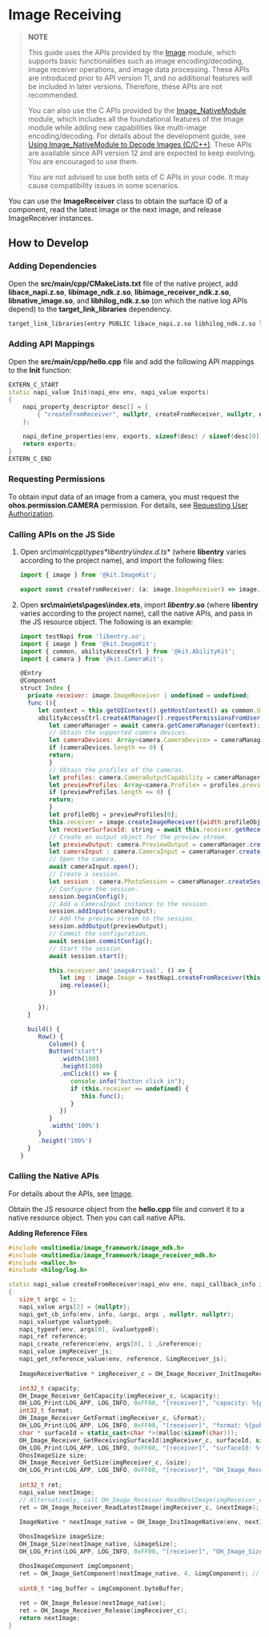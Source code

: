 # Image Receiving
<!--Kit: Image Kit-->
<!--Subsystem: Multimedia-->
<!--Owner: @aulight02-->
<!--Designer: @liyang_bryan-->
<!--Tester: @xchaosioda-->
<!--Adviser: @zengyawen-->

> **NOTE**
>
> This guide uses the APIs provided by the [Image](../../reference/apis-image-kit/capi-image.md) module, which supports basic functionalities such as image encoding/decoding, image receiver operations, and image data processing. These APIs are introduced prior to API version 11, and no additional features will be included in later versions. Therefore, these APIs are not recommended.
>
> You can also use the C APIs provided by the [Image_NativeModule](../../reference/apis-image-kit/capi-image-nativemodule.md) module, which includes all the foundational features of the Image module while adding new capabilities like multi-image encoding/decoding. For details about the development guide, see [Using Image_NativeModule to Decode Images (C/C++)](image-source-c.md). These APIs are available since API version 12 and are expected to keep evolving. You are encouraged to use them.
>
> You are not advised to use both sets of C APIs in your code. It may cause compatibility issues in some scenarios.

You can use the **ImageReceiver** class to obtain the surface ID of a component, read the latest image or the next image, and release ImageReceiver instances.

## How to Develop

### Adding Dependencies

Open the **src/main/cpp/CMakeLists.txt** file of the native project, add **libace_napi.z.so**, **libimage_ndk.z.so**, **libimage_receiver_ndk.z.so**, **libnative_image.so**, and **libhilog_ndk.z.so** (on which the native log APIs depend) to the **target_link_libraries** dependency.

```txt
target_link_libraries(entry PUBLIC libace_napi.z.so libhilog_ndk.z.so libimage_ndk.z.so libimage_receiver_ndk.z.so libnative_image.so)
```

### Adding API Mappings

Open the **src/main/cpp/hello.cpp** file and add the following API mappings to the **Init** function:

```c++
EXTERN_C_START
static napi_value Init(napi_env env, napi_value exports)
{
    napi_property_descriptor desc[] = {
        { "createFromReceiver", nullptr, createFromReceiver, nullptr, nullptr, nullptr, napi_default, nullptr },
    };

    napi_define_properties(env, exports, sizeof(desc) / sizeof(desc[0]), desc);
    return exports;
}
EXTERN_C_END
```

### Requesting Permissions

To obtain input data of an image from a camera, you must request the **ohos.permission.CAMERA** permission. For details, see [Requesting User Authorization](../../security/AccessToken/request-user-authorization.md).

### Calling APIs on the JS Side

1. Open **src\main\cpp\types\*libentry*\index.d.ts** (where **libentry** varies according to the project name), and import the following files:

    ```js
    import { image } from '@kit.ImageKit';

    export const createFromReceiver: (a: image.ImageReceiver) => image.Image;
    ```

2. Open **src\main\ets\pages\index.ets**, import ***libentry*.so** (where **libentry** varies according to the project name), call the native APIs, and pass in the JS resource object. The following is an example:

    ```js
    import testNapi from 'libentry.so';
    import { image } from '@kit.ImageKit';
    import { common, abilityAccessCtrl } from '@kit.AbilityKit';
    import { camera } from '@kit.CameraKit';

    @Entry
    @Component
    struct Index {
      private receiver: image.ImageReceiver | undefined = undefined;
      func (){
         let context = this.getUIContext().getHostContext() as common.UIAbilityContext;
         abilityAccessCtrl.createAtManager().requestPermissionsFromUser(context,['ohos.permission.CAMERA']).then(async () => {
            let cameraManager = await camera.getCameraManager(context);
            // Obtain the supported camera devices.
            let cameraDevices: Array<camera.CameraDevice> = cameraManager.getSupportedCameras();
            if (cameraDevices.length <= 0) {
            return;
            }
            // Obtain the profiles of the cameras.
            let profiles: camera.CameraOutputCapability = cameraManager.getSupportedOutputCapability(cameraDevices[0], camera.SceneMode.NORMAL_PHOTO);
            let previewProfiles: Array<camera.Profile> = profiles.previewProfiles;
            if (previewProfiles.length <= 0) {
            return;
            }
            let profileObj = previewProfiles[0];
            this.receiver = image.createImageReceiver({width:profileObj.size.width, height:profileObj.size.height}, image.ImageFormat.JPEG, 8);
            let receiverSurfaceId: string = await this.receiver.getReceivingSurfaceId();
            // Create an output object for the preview stream.
            let previewOutput: camera.PreviewOutput = cameraManager.createPreviewOutput(profileObj,receiverSurfaceId);
            let cameraInput : camera.CameraInput = cameraManager.createCameraInput(cameraDevices[0]);
            // Open the camera.
            await cameraInput.open();
            // Create a session.
            let session : camera.PhotoSession = cameraManager.createSession(camera.SceneMode.NORMAL_PHOTO) as camera.PhotoSession;
            // Configure the session.
            session.beginConfig();
            // Add a CameraInput instance to the session.
            session.addInput(cameraInput);
            // Add the preview stream to the session.
            session.addOutput(previewOutput);
            // Commit the configuration.
            await session.commitConfig();
            // Start the session.
            await session.start();

            this.receiver.on('imageArrival', () => {
               let img : image.Image = testNapi.createFromReceiver(this.receiver);
               img.release();
            })

         });
      }

      build() {
         Row() {
            Column() {
            Button("start")
               .width(100)
               .height(100)
               .onClick(() => {
                  console.info("button click in");
                  if (this.receiver == undefined) {
                     this.func();
                  }
               })
            }
            .width('100%')
         }
         .height('100%')
      }
    }
    ```

### Calling the Native APIs

For details about the APIs, see [Image](../../reference/apis-image-kit/capi-image.md).

Obtain the JS resource object from the **hello.cpp** file and convert it to a native resource object. Then you can call native APIs.

**Adding Reference Files**

```c++
#include <multimedia/image_framework/image_mdk.h>
#include <multimedia/image_framework/image_receiver_mdk.h>
#include <malloc.h>
#include <hilog/log.h>

static napi_value createFromReceiver(napi_env env, napi_callback_info info)
{
   size_t argc = 1;
   napi_value args[2] = {nullptr};
   napi_get_cb_info(env, info, &argc, args , nullptr, nullptr);
   napi_valuetype valuetype0;
   napi_typeof(env, args[0], &valuetype0);
   napi_ref reference;
   napi_create_reference(env, args[0], 1 ,&reference);
   napi_value imgReceiver_js;
   napi_get_reference_value(env, reference, &imgReceiver_js);
   
   ImageReceiverNative * imgReceiver_c = OH_Image_Receiver_InitImageReceiverNative(env, imgReceiver_js);

   int32_t capacity;
   OH_Image_Receiver_GetCapacity(imgReceiver_c, &capacity);
   OH_LOG_Print(LOG_APP, LOG_INFO, 0xFF00, "[receiver]", "capacity: %{public}d", capacity);
   int32_t format;
   OH_Image_Receiver_GetFormat(imgReceiver_c, &format);
   OH_LOG_Print(LOG_APP, LOG_INFO, 0xFF00, "[receiver]", "format: %{public}d", format);
   char * surfaceId = static_cast<char *>(malloc(sizeof(char)));
   OH_Image_Receiver_GetReceivingSurfaceId(imgReceiver_c, surfaceId, sizeof(char));
   OH_LOG_Print(LOG_APP, LOG_INFO, 0xFF00, "[receiver]", "surfaceId: %{public}c", surfaceId[0]);
   OhosImageSize size;
   OH_Image_Receiver_GetSize(imgReceiver_c, &size);
   OH_LOG_Print(LOG_APP, LOG_INFO, 0xFF00, "[receiver]", "OH_Image_Receiver_GetSize  width: %{public}d, height:%{public}d", size.width, size.height);
   
   int32_t ret;
   napi_value nextImage;
   // Alternatively, call OH_Image_Receiver_ReadNextImage(imgReceiver_c, &nextImage).
   ret = OH_Image_Receiver_ReadLatestImage(imgReceiver_c, &nextImage);
   
   ImageNative * nextImage_native = OH_Image_InitImageNative(env, nextImage);

   OhosImageSize imageSize;
   OH_Image_Size(nextImage_native, &imageSize);
   OH_LOG_Print(LOG_APP, LOG_INFO, 0xFF00, "[receiver]", "OH_Image_Size  width: %{public}d, height:%{public}d", imageSize.width, imageSize.height);

   OhosImageComponent imgComponent;
   ret = OH_Image_GetComponent(nextImage_native, 4, &imgComponent); // 4=jpeg
   
   uint8_t *img_buffer = imgComponent.byteBuffer;
   
   ret = OH_Image_Release(nextImage_native);
   ret = OH_Image_Receiver_Release(imgReceiver_c);
   return nextImage;
}
```
